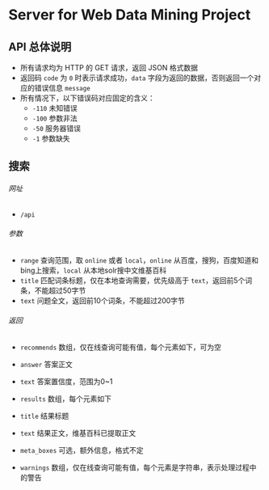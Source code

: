 # Server for Web Data Mining Project

## API 总体说明

* 所有请求均为 HTTP 的 GET 请求，返回 JSON 格式数据
* 返回码 `code` 为 `0` 时表示请求成功，`data` 字段为返回的数据，否则返回一个对应的错误信息 `message`
* 所有情况下，以下错误码对应固定的含义：
	* `-110` 未知错误
	* `-100` 参数非法
	* `-50` 服务器错误
	* `-1` 参数缺失

## 搜索

###### 网址

* `/api`

###### 参数

* `range` 查询范围，取 `online` 或者 `local`，`online` 从百度，搜狗，百度知道和bing上搜索，`local` 从本地solr搜中文维基百科
* `title` 匹配词条标题，仅在本地查询需要，优先级高于 `text`，返回前5个词条，不能超过50字节
* `text` 问题全文，返回前10个词条，不能超过200字节

###### 返回

* `recommends` 数组，仅在线查询可能有值，每个元素如下，可为空
 * `answer` 答案正文
 * `text` 答案置信度，范围为0~1

* `results` 数组，每个元素如下
 * `title` 结果标题
 * `text` 结果正文，维基百科已提取正文
 * `meta_boxes` 可选，额外信息，格式不定
 
* `warnings` 数组，仅在线查询可能有值，每个元素是字符串，表示处理过程中的警告